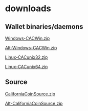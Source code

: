 downloads
=========

## Wallet binaries/daemons
[Windows-CACWin.zip](https://mega.co.nz/#!vUZzGD6B!e8VP6dqZ5cKnlHjB6DfHzOboRp7psRKKk8IDbCyj120)

[Alt-Windows-CACWin.zip](http://www.mediafire.com/download/jm99m7e5iyasb7a/CACWin.zip)

[Linux-CACunix32.zip](https://mega.co.nz/#!qAB3hSBR!bw5Y0AePh5aXnA6QwH2KQUX9zfYxeaK_J1d2mp1CM2M)

[Linux-CACunix64.zip](https://mega.co.nz/#!KZQTSbTI!pM7jFcbv-TScGq2u5d8bRHxAP1r0UApUV1N81vXjm_Q)


## Source
[CaliforniaCoinSource.zip](https://mega.co.nz/#!uRpmVKhY!OlTwUNoxC4ZF_yz6eypkPUbF5NGBoAjvKKtEf3YKCW4)

[Alt-CaliforniaCoinSource.zip](http://www.mediafire.com/download/f0ywsgw4y4vx0if/CaliforniaCoinSource.zip)
    

